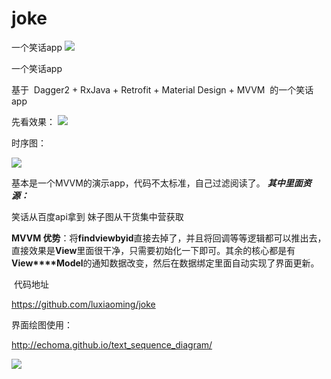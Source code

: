 # joke
一个笑话app
![](http://upload-images.jianshu.io/upload_images/1603789-9b84fe9e340099fb?imageMogr2/auto-orient/strip%7CimageView2/2/w/1240)

一个笑话app

基于  Dagger2 + RxJava + Retrofit + Material Design + MVVM  的一个笑话app

先看效果：
![](http://upload-images.jianshu.io/upload_images/1603789-ce2023d975c78a3c?imageMogr2/auto-orient/strip%7CimageView2/2/w/1240)

时序图：

![](http://upload-images.jianshu.io/upload_images/1603789-28210588c35aeab1?imageMogr2/auto-orient/strip%7CimageView2/2/w/1240)

基本是一个MVVM的演示app，代码不太标准，自己过滤阅读了。
***其中里面资源：***

笑话从百度api拿到
妹子图从干货集中营获取

**MVVM 优势**：将**findviewbyid**直接去掉了，并且将回调等等逻辑都可以推出去，直接效果是**View**里面很干净，只需要初始化一下即可。其余的核心都是有**View****Model**的通知数据改变，然后在数据绑定里面自动实现了界面更新。

 代码地址

https://github.com/luxiaoming/joke

界面绘图使用：

http://echoma.github.io/text_sequence_diagram/

![](http://upload-images.jianshu.io/upload_images/1603789-e8f0c5782013c8db?imageMogr2/auto-orient/strip%7CimageView2/2/w/1240)
